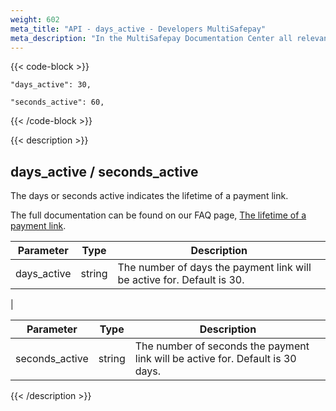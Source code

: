 ```yaml
---
weight: 602
meta_title: "API - days_active - Developers MultiSafepay"
meta_description: "In the MultiSafepay Documentation Center all relevant information regarding our Plugins and API. As well as Support pages for Payment Method, Tools and General Questions. You can also find the contact details of our Support Team and Integration Team."
---
```

{{< code-block >}}

```shell 
"days_active": 30,
 ```

```shell 
"seconds_active": 60,
```
{{< /code-block >}}

{{< description >}}
## days_active / seconds_active

The days or seconds active indicates the lifetime of a payment link.

The full documentation can be found on our FAQ page, [The lifetime of a payment link](/faq/api/lifetime-of-a-payment-link/).

| Parameter                          | Type     | Description                                                                          |
|------------------------------------|----------|--------------------------------------------------------------------------------------|
| days_active                        | string   | The number of days the payment link will be active for. Default is 30.               |
|

| Parameter                          | Type     | Description                                                                          |
|------------------------------------|----------|--------------------------------------------------------------------------------------|
| seconds_active                     | string   | The number of seconds the payment link will be active for. Default is 30 days.        |
{{< /description >}}
